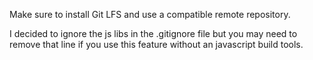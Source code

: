 Make sure to install Git LFS and use a compatible remote repository.

I decided to ignore the js libs in the .gitignore file but you may need to remove that line if you use this feature without an javascript build tools.